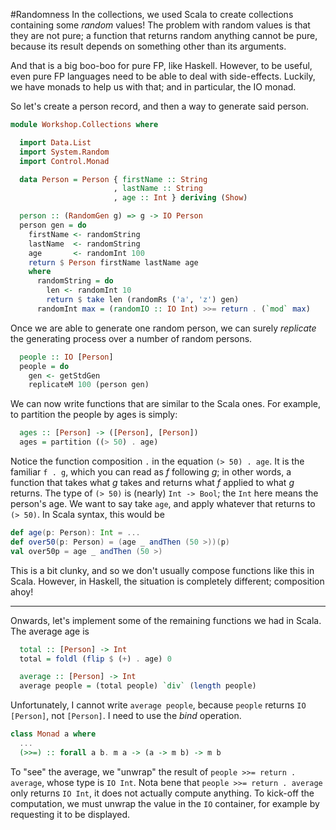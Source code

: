 #Randomness
In the collections, we used Scala to create collections containing some _random_ values! The problem with random values is that they are not pure; a function that returns random anything cannot be pure, because its result depends on something other than its arguments.

And that is a big boo-boo for pure FP, like Haskell. However, to be useful, even pure FP languages need to be able to deal with side-effects. Luckily, we have monads to help us with that; and in particular, the IO monad.

So let's create a person record, and then a way to generate said person.

```haskell
module Workshop.Collections where

  import Data.List
  import System.Random
  import Control.Monad

  data Person = Person { firstName :: String
                       , lastName :: String
                       , age :: Int } deriving (Show)

  person :: (RandomGen g) => g -> IO Person
  person gen = do
    firstName <- randomString
    lastName  <- randomString
    age       <- randomInt 100
    return $ Person firstName lastName age 
    where
      randomString = do
        len <- randomInt 10
        return $ take len (randomRs ('a', 'z') gen)
      randomInt max = (randomIO :: IO Int) >>= return . (`mod` max)
```

Once we are able to generate one random person, we can surely _replicate_ the generating process over 
a number of random persons.

```haskell
  people :: IO [Person]
  people = do
    gen <- getStdGen
    replicateM 100 (person gen)
```

We can now write functions that are similar to the Scala ones. For example, to partition the people by ages is simply:


```haskell
  ages :: [Person] -> ([Person], [Person])
  ages = partition ((> 50) . age)
```

Notice the function composition ``.`` in the equation ``(> 50) . age``. It is the familiar ``f . g``, which you can read as _f_ following _g_; in other words, a function that takes what _g_ takes and returns what _f_ applied to what _g_ returns. The type of ``(> 50)`` is (nearly) ``Int -> Bool``; the ``Int`` here means the person's age. We want to say take ``age``, and apply whatever that returns to ``(> 50)``. In Scala syntax, this would be

```scala
def age(p: Person): Int = ...
def over50(p: Person) = (age _ andThen (50 >))(p)
val over50p = age _ andThen (50 >)
```

This is a bit clunky, and so we don't usually compose functions like this in Scala. However, in Haskell, the situation is completely different; composition ahoy!

---

Onwards, let's implement some of the remaining functions we had in Scala. The average age is 

```haskell
  total :: [Person] -> Int
  total = foldl (flip $ (+) . age) 0

  average :: [Person] -> Int
  average people = (total people) `div` (length people)
```

Unfortunately, I cannot write ``average people``, because ``people`` returns ``IO [Person]``, 
not ``[Person]``. I need to use the _bind_ operation.

```haskell
class Monad a where
  ...
  (>>=) :: forall a b. m a -> (a -> m b) -> m b
```

To "see" the average, we "unwrap" the result of ``people >>= return . average``, whose type is ``IO Int``. Nota bene that ``people >>= return . average`` only returns ``IO Int``, it does not actually compute anything. To kick-off the computation, we must unwrap the value in the ``IO`` container, for example by requesting it to be displayed.